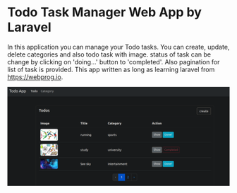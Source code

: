 # Todo Task Manager Web App by Laravel

In this application you can manage your Todo tasks.
You can create, update, delete categories and also todo task with image. status of task can be change by clicking on 'doing...' button to 'completed'. 
Also pagination for list of task is provided.
This app written as long as learning laravel from https://webprog.io.

![App in Browser](./Todo_Laravel.png)